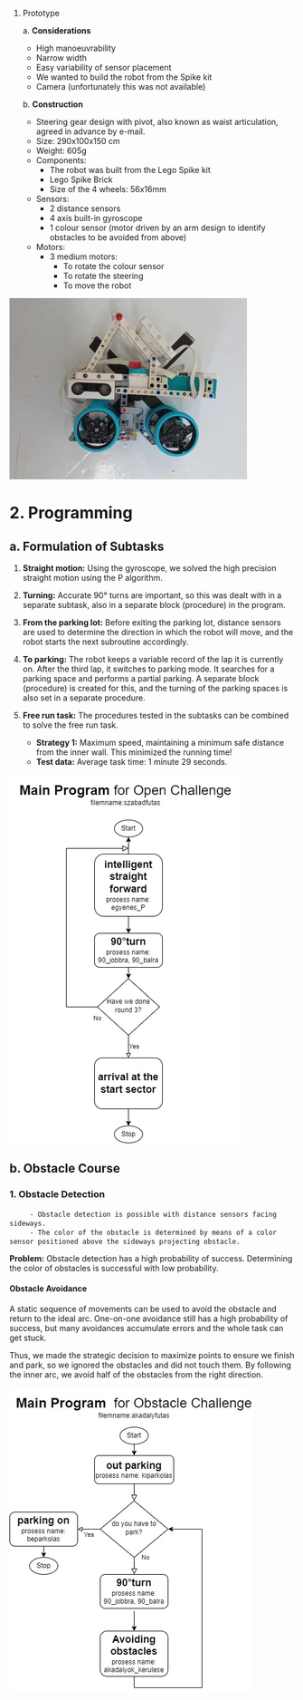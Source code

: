 
1. Prototype

   a. **Considerations**  
      - High manoeuvrability  
      - Narrow width  
      - Easy variability of sensor placement  
      - We wanted to build the robot from the Spike kit  
      - Camera (unfortunately this was not available)

   b. **Construction**  
      - Steering gear design with pivot, also known as waist articulation, agreed in advance by e-mail.  
      - Size: 290x100x150 cm  
      - Weight: 605g  
      - Components:  
        - The robot was built from the Lego Spike kit  
        - Lego Spike Brick  
        - Size of the 4 wheels: 56x16mm  
      - Sensors:  
        - 2 distance sensors  
        - 4 axis built-in gyroscope  
        - 1 colour sensor (motor driven by an arm design to identify obstacles to be avoided from above)  
      - Motors:  
        - 3 medium motors:  
          - To rotate the colour sensor  
          - To rotate the steering  
          - To move the robot

![robot](../v-photos/left.jpg)

# 2. Programming

   ## a. Formulation of Subtasks
   1. **Straight motion:** Using the gyroscope, we solved the high precision straight motion using the P algorithm.
   
   2. **Turning:** Accurate 90° turns are important, so this was dealt with in a separate subtask, also in a separate block (procedure) in the program.
   
   3. **From the parking lot:** Before exiting the parking lot, distance sensors are used to determine the direction in which the robot will move, and the robot starts the next subroutine accordingly.
   
   4. **To parking:** The robot keeps a variable record of the lap it is currently on. After the third lap, it switches to parking mode. It searches for a parking space and performs a partial parking. A separate block (procedure) is created for this, and the turning of the parking spaces is also set in a separate procedure.
   
   5. **Free run task:** The procedures tested in the subtasks can be combined to solve the free run task.  
      - **Strategy 1:** Maximum speed, maintaining a minimum safe distance from the inner wall. This minimized the running time!  
      - **Test data:** Average task time: 1 minute 29 seconds.

![flowchart](Openflowchart.jpg)
   ## b. Obstacle Course
   ### 1. Obstacle Detection
         - Obstacle detection is possible with distance sensors facing sideways.
         - The color of the obstacle is determined by means of a color sensor positioned above the sideways projecting obstacle.

**Problem:** Obstacle detection has a high probability of success. Determining the color of obstacles is successful with low probability.

   #### Obstacle Avoidance
   A static sequence of movements can be used to avoid the obstacle and return to the ideal arc. One-on-one avoidance still has a high probability of success, but many avoidances accumulate errors and the whole task can get stuck. 
   
   Thus, we made the strategic decision to maximize points to ensure we finish and park, so we ignored the obstacles and did not touch them. By following the inner arc, we avoid half of the obstacles from the right direction.


![flowchart](Obstacleflowchart.jpg)
